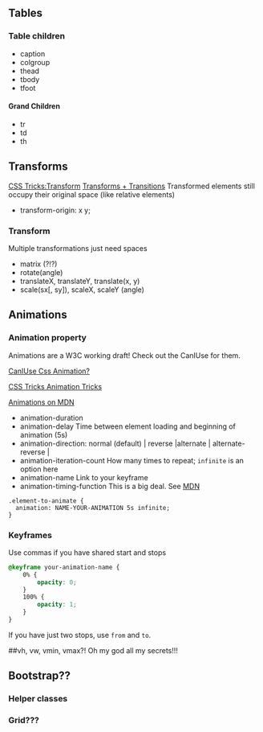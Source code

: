 ## Tables
### Table children
* caption
* colgroup
* thead
* tbody
* tfoot

#### Grand Children
* tr
* td
* th

## Transforms
[CSS Tricks:Transform](http://css-tricks.com/almanac/properties/t/transform/)
[Transforms + Transitions](http://css3.bradshawenterprises.com/transforms/)
Transformed elements still occupy their original space (like relative elements)

* transform-origin: x y;

### Transform
Multiple transformations just need spaces

* matrix (?!?)
* rotate(angle)
* translateX, translateY, translate(x, y)
* scale(sx[, sy]), scaleX, scaleY  (angle)

## Animations
### Animation property
Animations are a W3C working draft! Check out the CanIUse for them.

[CanIUse Css Animation?](http://caniuse.com/css-animation)

[CSS Tricks Animation Tricks](http://css-tricks.com/css-animation-tricks/)

[Animations on MDN](https://developer.mozilla.org/en-US/docs/Web/Guide/CSS/Using_CSS_animations)


* animation-duration
* animation-delay
    Time between element loading and beginning of animation (5s)
* animation-direction: normal (default) | reverse |alternate | alternate-reverse |   
* animation-iteration-count
    How many times to repeat; `infinite` is an option here
* animation-name
    Link to your keyframe
* animation-timing-function
    This is a big deal. See [MDN](https://developer.mozilla.org/en-US/docs/Web/CSS/animation-timing-function)
    
```
.element-to-animate {
  animation: NAME-YOUR-ANIMATION 5s infinite;
}
```
### Keyframes
Use commas if you have shared start and stops
```css
@keyframe your-animation-name {
    0% {
        opacity: 0;
    }
    100% {
        opacity: 1;
    }
}
```
If you have just two stops, use `from` and `to`.

##vh, vw, vmin, vmax?!
Oh my god all my secrets!!!



## Bootstrap??
### Helper classes
### Grid???
